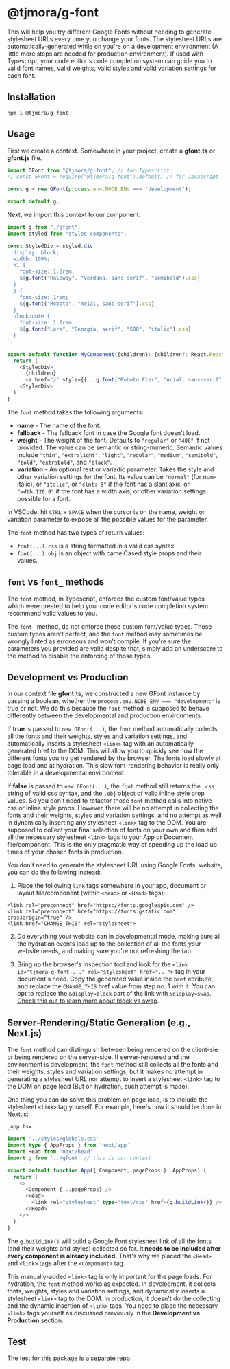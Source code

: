 # @tjmora/g-font

This will help you try different Google Fonts without needing to generate stylesheet URLs 
every time you change your fonts. The stylesheet URLs are automatically-generated while 
on you're on a development environment (A little more steps are needed for production 
environment). If used with Typescript, your code editor's code completion system can guide you 
to valid font names, valid weights, valid styles and valid variation settings for each font.


## Installation

```
npm i @tjmora/g-font
```


## Usage

First we create a context. Somewhere in your project, create a **gfont.ts** or **gfont.js** 
file.

```typescript
import GFont from "@tjmora/g-font"; // for Typescript
// const GFont = require("@tjmora/g-font").default; // for Javascript

const g = new GFont(process.env.NODE_ENV === "development");

export default g;
```

Next, we import this context to our component.

```typescript
import g from "./gfont";
import styled from "styled-components";

const StyledDiv = styled.div`
  display: block;
  width: 100%;
  h1 {
    font-size: 1.8rem;
    ${g.font("Raleway", "Verdana, sans-serif", "semibold").css}
  }
  p {
    font-size: 1rem;
    ${g.font("Roboto", "Arial, sans-serif").css}
  }
  blockquote {
    font-size: 1.2rem;
    ${g.font("Lora", "Georgia, serif", "500", "italic").css}
  }
`;

export default function MyComponent({children}: {children?: React.ReactNode}) {
  return (
    <StyledDiv>
      {children}
      <a href="/" style={{...g.font("Roboto Flex", "Arial, sans-serif", "750", "slnt:-10", "wdth:130.0").obj}}>Some Link</a>
    <StyledDiv>
  )
}
```

The `font` method takes the following arguments:

* **name** - The name of the font.
* **fallback** - The fallback font in case the Google font doesn't load.
* **weight** - The weight of the font. Defaults to `"regular"` or `"400"` if not provided. The value can be semantic or string-numeric. Semantic values include `"thin"`, `"extralight"`, `"light"`, `"regular"`, `"medium"`, `"semibold"`, `"bold"`, `"extrabold"`, and `"black"`.
* **variation** - An optional rest or variadic parameter. Takes the style and other variation settings for the font. Its value can be `"normal"` (for non-italic), or `"italic"`, or `"slnt:-5"` if the font has a slant axis, or `"wdth:120.0"` if the font has a width axis, or other variation settings possible for a font.

In VSCode, hit `CTRL` + `SPACE` when the cursor is on the name, weight or variation parameter to expose all the possible values for the parameter.

The `font` method has two types of return values:

* `font(...).css` is a string formatted in a valid css syntax.
* `font(...).obj` is an object with camelCased style props and their values.


## `font` vs `font_` methods

The `font` method, in Typescript, enforces the custom font/value types which were created 
to help your code editor's code completion system recommend valid values to you.

The `font_` method, do not enforce those custom font/value types. Those custom types aren't 
perfect, and the `font` method may sometimes be wrongly linted as erroneous and won't compile. 
If you're sure the parameters you provided are valid despite that, simply add an underscore to 
the method to disable the enforcing of those types. 


## Development vs Production

In our context file **gfont.ts**, we constructed a new GFont instance by passing a boolean, 
whether the `process.env.NODE_ENV === "development"` is true or not. We do this because the 
`font` method is supposed to behave differently between the developmental and production 
environments.

If **true** is passed to `new GFont(...)`, the `font` method automatically collects all the 
fonts and their weights, styles and variation settings, and automatically inserts a 
stylesheet `<link>` tag with an automatically-generated href to the DOM. This will allow you 
to quickly see how the different fonts you try get rendered by the browser. The fonts load 
slowly at page load and at hydration. This slow font-rendering behavior is really only 
tolerable in a developmental environment.

If **false** is passed to `new GFont(...)`, the `font` method still returns the `.css` string of 
valid css syntax, and the `.obj` object of valid inline style prop values. So you don't need to 
refactor those `font` method calls into native css or inline style props. However, there will be 
no attempt in collecting the fonts and their weights, styles and variation settings, and 
no attempt as well in dynamically inserting any stylesheet `<link>` tag to the DOM. You are 
supposed to collect your final selection of fonts on your own and then add all the necessary 
stylesheet `<link>` tags to your App or Document file/component. This is the only pragmatic way 
of speeding up the load up times of your chosen fonts in production.

You don't need to generate the stylesheet URL using Google Fonts' website, you can do the 
following instead:

1. Place the following `link` tags somewhere in your app, document or layout file/component (within  `<head>` or `<Head>` tags):

```
<link rel="preconnect" href="https://fonts.googleapis.com" />
<link rel="preconnect" href="https://fonts.gstatic.com" crossorigin="true" />
<link href="CHANGE_THIS" rel="stylesheet">
```

2. Do everything your website can in developmental mode, making sure all the 
hydration events lead up to the collection of all the fonts your website needs, and making 
sure you're not refreshing the tab.

3. Bring up the browser's inspection tool and look for the 
`<link id="tjmora-g-font-..." rel="stylesheet" href="...">` tag in your document's head. 
Copy the generated value inside the `href` attribute, and replace the `CHANGE_THIS` href value 
from step no. 1 with it. You can opt to replace the `&display=block` part of the link with 
`&display=swap`.
[Check this out to learn more about block vs swap](https://developer.chrome.com/blog/font-display/#font-download-timelines).


## Server-Rendering/Static Generation (e.g., Next.js)

The `font` method can distinguish between being rendered on the client-sie or being rendered on 
the server-side. If server-rendered and the environment is development, the `font` method still 
collects all the fonts and their weights, styles and variation settings, but it makes no 
attempt in generating a stylesheet URL nor attempt to insert a stylesheet `<link>` tag to the 
DOM on page load (But on hydration, such attempt is made).

One thing you can do solve this problem on page load, is to include the stylesheet `<link>` tag 
yourself. For example, here's how it should be done in Next.js:

`_app.tsx`

```typescript
import '../styles/globals.css'
import type { AppProps } from 'next/app'
import Head from 'next/head'
import g from '../gfont' // this is our context

export default function App({ Component, pageProps }: AppProps) {
  return (
    <>
      <Component {...pageProps} />
      <Head>
        <link rel="stylesheet" type="text/css" href={g.buildLink()} />
      </Head>
    </>
  )
}
```

The `g.buildLink()` will build a Google Font stylesheet link of all the fonts (and their 
weights and styles) collected so far. **It needs to be included after every component is already 
included.** That's why we placed the `<Head>` and `<link>` tags after the `<Component>` tag.

This manually-added `<link>` tag is only important for the page loads. For hydration, the `font` 
method works as expected. In development, it collects fonts, weights, styles and variation settings, 
and dynamically inserts a stylesheet `<link>` tag to the DOM. In production, it doesn't do the 
collecting and the dynamic insertion of `<link>` tags. You need to place the necessary 
`<link>` tags yourself as discussed previously in the **Development vs Production** section.


## Test

The test for this package is a [separate repo](https://github.com/tjmora/g-font-test).